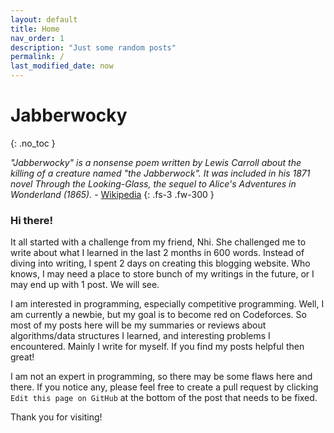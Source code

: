 ```yaml
---
layout: default
title: Home
nav_order: 1
description: "Just some random posts"
permalink: /
last_modified_date: now
---
```


# Jabberwocky
{: .no_toc }

_"Jabberwocky" is a nonsense poem written by Lewis Carroll about the killing of a creature named "the Jabberwock". It was included in his 1871 novel Through the Looking-Glass, the sequel to Alice's Adventures in Wonderland (1865)._ - [Wikipedia](https://en.wikipedia.org/wiki/Jabberwocky)
{: .fs-3 .fw-300 }

### Hi there!

It all started with a challenge from my friend, Nhi. She challenged me to write about what I learned in the last 2 months in 600 words. Instead of diving into writing, I spent 2 days on creating this blogging website. Who knows, I may need a place to store bunch of my writings in the future, or I may end up with 1 post. We will see.

I am interested in programming, especially competitive programming. Well, I am currently a newbie, but my goal is to become red on Codeforces. So most of my posts here will be my summaries or reviews about algorithms/data structures I learned, and interesting problems I encountered. Mainly I write for myself. If you find my posts helpful then great!

I am not an expert in programming, so there may be some flaws here and there. If you notice any, please feel free to create a pull request by clicking `Edit this page on GitHub` at the bottom of the post that needs to be fixed.

Thank you for visiting!